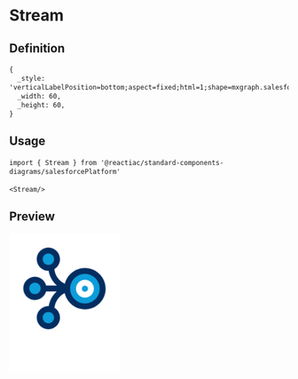# Stream

## Definition

```
{
  _style: 'verticalLabelPosition=bottom;aspect=fixed;html=1;shape=mxgraph.salesforce.stream;',
  _width: 60,
  _height: 60,
}
```

## Usage

```
import { Stream } from '@reactiac/standard-components-diagrams/salesforcePlatform'

<Stream/>
```

## Preview

<img src="./stream.png" width="200"/>
